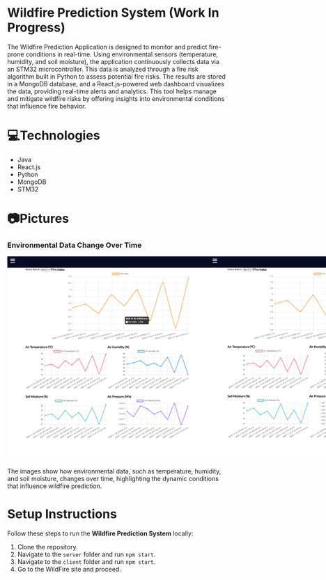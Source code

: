 # Wildfire Prediction System (Work In Progress)
The Wildfire Prediction Application is designed to monitor and predict fire-prone conditions in real-time. Using environmental sensors (temperature, humidity, and soil moisture), the application continuously collects data via an STM32 microcontroller. This data is analyzed through a fire risk algorithm built in Python to assess potential fire risks. The results are stored in a MongoDB database, and a React.js-powered web dashboard visualizes the data, providing real-time alerts and analytics. This tool helps manage and mitigate wildfire risks by offering insights into environmental conditions that influence fire behavior.


# 💻Technologies
- Java
- React.js
- Python
- MongoDB
- STM32

# 📷Pictures

### Environmental Data Change Over Time 
<div style="display: flex; justify-content: space-around;">
<img src="https://github.com/AirajHussain/WildFire-Prediction-System/blob/main/images/batch1.png" alt="login_page" width="465"/>
<img src="https://github.com/AirajHussain/WildFire-Prediction-System/blob/main/images/batch2.png" alt="login_page" width="460"/>
</div>

The images show how environmental data, such as temperature, humidity, and soil moisture, changes over time, highlighting the dynamic conditions that influence wildfire prediction.


# Setup Instructions
Follow these steps to run the **Wildfire Prediction System** locally:

1. Clone the repository.
2. Navigate to the `server` folder and run `npm start`.
3. Navigate to the `client` folder and run `npm start`.
4. Go to the WildFire site and proceed.

